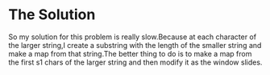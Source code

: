 # The Solution

So my solution for this problem is really slow.Because at each character of the larger string,I create a substring with the length of the smaller string and make a map from that string.The better thing to do is to make a map from the first s1 chars of the larger string and then modify it as the window slides.
